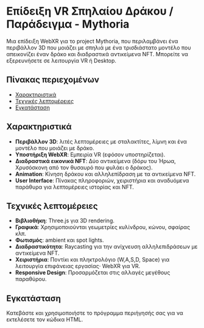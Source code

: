 # Επίδειξη VR Σπηλαίου Δράκου / Παράδειγμα - Mythoria

Μια επίδειξη WebXR για το project Mythoria, που περιλαμβάνει ένα περιβάλλον 3D που μοιάζει με σπηλιά με ένα τρισδιάστατο μοντέλο που απεικονίζει έναν δράκο και διαδραστικά αντικείμενα NFT. Μπορείτε να εξερευνήσετε σε λειτουργία VR ή Desktop.

## Πίνακας περιεχομένων
- [Χαρακτηριστικά](#χαρακτηριστικά)
- [Τεχνικές λεπτομέρειες](#τεχνικές-λεπτομέρειες)
- [Εγκατάσταση](#εγκατάσταση)

## Χαρακτηριστικά
- **Περιβάλλον 3D**: λιτές λεπτομέρειες με σταλακτίτες, λίμνη και ένα μοντέλο που μοιάζει με δράκο.
- **Υποστήριξη WebXR**: Εμπειρία VR (εφόσον υποστηρίζεται).
- **Διαδραστικά εικονικά NFT**: Δύο αντικείμενα (δόρυ του Ήρωα, Χρυσόσκονη από τον θυσαυρό που φυλάει ο δράκος).
- **Animation**: Κίνηση δράκου και αλληλεπίδραση με τα αντικείμενα NFT.
- **User Interface**: Πίνακας πληροφοριών, χειριστήρια και αναδυόμενα παράθυρα για λεπτομέρειες ιστορίας και NFT.

## Τεχνικές λεπτομέρειες
- **Βιβλιοθήκη**: Three.js για 3D rendering.
- **Γραφικά**: Χρησιμοποιoύνται γεωμετρίες κυλίνδρου, κώνου, σφαίρας κλπ.
- **Φωτισμός**: ambient και spot lights.
- **Διαδραστικότητα**: Raycasting για την ανίχνευση αλληλεπιδράσεων με αντικείμενα NFT.
- **Χειριστήρια**: Ποντίκι και πληκτρολόγιο (W,A,S,D, Space) για λειτουργία επιφάνειας εργασίας· WebXR για VR.
- **Responsive Design**: Προσαρμόζεται στις αλλαγές μεγέθους παραθύρου.

## Εγκατάσταση

Κατεβάστε και χρησιμοποιήστε το πρόγραμμα περιήγησής σας για να εκτελέσετε τον κώδικα HTML.

